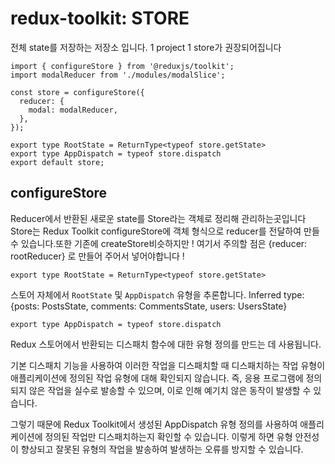 # redux-toolkit: STORE
전체 state를 저장하는 저장소 입니다. 1 project 1 store가 권장되어집니다
```
import { configureStore } from '@reduxjs/toolkit';
import modalReducer from './modules/modalSlice';

const store = configureStore({
  reducer: {
    modal: modalReducer,
  },
});

export type RootState = ReturnType<typeof store.getState>
export type AppDispatch = typeof store.dispatch
export default store;
```

## configureStore
Reducer에서 반환된 새로운 state를 Store라는 객체로 정리해 관리하는곳입니다
Store는 Redux Toolkit configureStore에 객체 형식으로 reducer를 전달하여 만들 수 있습니다.또한 기존에 createStore비슷하지만 ! 여기서 주의할 점은  {reducer: rootReducer} 로 만들어 주어서 넣어야합니다 ! 


```
export type RootState = ReturnType<typeof store.getState>
```
스토어 자체에서 `RootState` 및 `AppDispatch` 유형을 추론합니다.
Inferred type: {posts: PostsState, comments: CommentsState, users: UsersState}

```
export type AppDispatch = typeof store.dispatch
```
Redux 스토어에서 반환되는 디스패치 함수에 대한 유형 정의를 만드는 데 사용됩니다.

기본 디스패치 기능을 사용하여 이러한 작업을 디스패치할 때 디스패치하는 작업 유형이 애플리케이션에 정의된 작업 유형에 대해 확인되지 않습니다. 즉, 응용 프로그램에 정의되지 않은 작업을 실수로 발송할 수 있으며, 이로 인해 예기치 않은 동작이 발생할 수 있습니다.

그렇기 때문에 Redux Toolkit에서 생성된 AppDispatch 유형 정의를 사용하여 애플리케이션에 정의된 작업만 디스패치하는지 확인할 수 있습니다. 이렇게 하면 유형 안전성이 향상되고 잘못된 유형의 작업을 발송하여 발생하는 오류를 방지할 수 있습니다.
